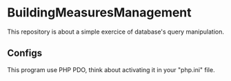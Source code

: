 # BuildingMeasuresManagement
This repository is about a simple exercice of database's query manipulation.

## Configs
This program use PHP PDO, think about activating it in your "php.ini" file.
